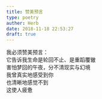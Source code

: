 ```yaml
---  
title: 赞美预言  
type: poetry  
auther: Herb  
date: 2018-11-18 22:53:27  
draft: true
---  
```

我必须赞美预言：  
它告诉我生命是轮回不止、是重蹈覆辙  
害怕梦回的午夜，分不清现实与幻境  
我曾真实地感受到你  
也清晰地感觉不到  
这使人疲惫